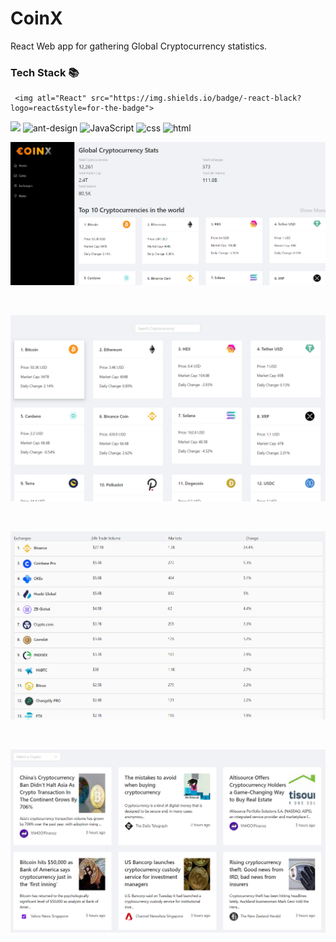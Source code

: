 # CoinX

React Web app for gathering Global Cryptocurrency statistics.

### Tech Stack 📚

     <img atl="React" src="https://img.shields.io/badge/-react-black?logo=react&style=for-the-badge">
<img atl="Redux" src="https://img.shields.io/badge/redux-%23593d88.svg?style=for-the-badge&logo=redux&logoColor=white">
<img alt="ant-design" src="https://img.shields.io/badge/Ant%20Design-1890FF?style=for-the-badge&logo=antdesign&logoColor=white">
     <img alt="JavaScript" src="https://img.shields.io/badge/-javascript-yellow?logo=javascript&logoColor=white&style=for-the-badge">
     <img alt="css" src="https://img.shields.io/badge/-css3-blue?logo=css3&style=for-the-badge">
     <img alt="html" src="https://img.shields.io/badge/-html5-red?logo=html5&logoColor=white&style=for-the-badge">
</p>

![](image/README/1633458671357.png)

<br>

![](image/README/1633458700648.png)

<br>

![](image/README/1633458731915.png)

<br>

![](image/README/1633458752651.png)
